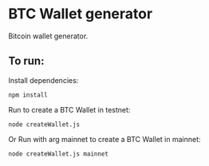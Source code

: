 # BTC Wallet generator

Bitcoin wallet generator.

## To run:

Install dependencies:
  ```shell
  npm install
  ```

Run to create a BTC Wallet in testnet:

  ```shell
  node createWallet.js
  ```

Or Run with arg mainnet to create a BTC Wallet in mainnet:

  ```shell
  node createWallet.js mainnet
  ```